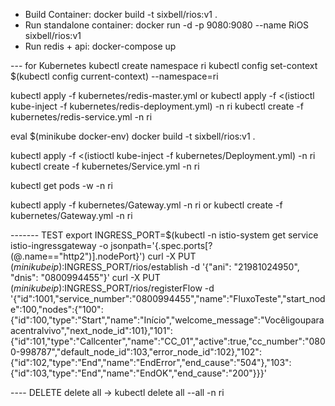 * Build Container: docker build -t sixbell/rios:v1 .
* Run standalone container: docker run -d -p 9080:9080 --name RiOS  sixbell/rios:v1
* Run redis + api: docker-compose up

--- for Kubernetes
kubectl create namespace ri
kubectl config set-context $(kubectl config current-context) --namespace=ri

kubectl apply -f kubernetes/redis-master.yml 
or
kubectl apply -f <(istioctl kube-inject -f kubernetes/redis-deployment.yml) -n ri
kubectl create -f kubernetes/redis-service.yml -n ri


eval $(minikube docker-env)
docker build -t sixbell/rios:v1 .

kubectl apply -f <(istioctl kube-inject -f kubernetes/Deployment.yml) -n ri
kubectl create -f kubernetes/Service.yml -n ri


kubectl get pods -w -n ri


kubectl apply -f kubernetes/Gateway.yml -n ri
or
kubectl create -f kubernetes/Gateway.yml -n ri

------- TEST 
export INGRESS_PORT=$(kubectl -n istio-system get service istio-ingressgateway -o jsonpath='{.spec.ports[?(@.name=="http2")].nodePort}')
curl -X PUT $(minikube ip):$INGRESS_PORT/rios/establish -d '{"ani": "21981024950", "dnis": "0800994455"}'
curl -X PUT $(minikube ip):$INGRESS_PORT/rios/registerFlow -d '{"id":1001,"service_number":"0800994455","name":"FluxoTeste","start_node":100,"nodes":{"100":{"id":100,"type":"Start","name":"Início","welcome_message":"Vocêligouparaacentralvivo","next_node_id":101},"101":{"id":101,"type":"Callcenter","name":"CC_01","active":true,"cc_number":"0800-998787","default_node_id":103,"error_node_id":102},"102":{"id":102,"type":"End","name":"EndError","end_cause":"504"},"103":{"id":103,"type":"End","name":"EndOK","end_cause":"200"}}}'


---- DELETE
delete all -> kubectl delete all --all -n ri

